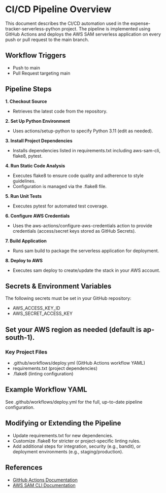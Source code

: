 # CI/CD Pipeline Overview

This document describes the CI/CD automation used in the expense-tracker-serverless-python project. 
The pipeline is implemented using GitHub Actions and deploys the AWS SAM serverless application on every push or pull request to the main branch.

## Workflow Triggers
- Push to main
- Pull Request targeting main

## Pipeline Steps

**1. Checkout Source**
  - Retrieves the latest code from the repository.

**2. Set Up Python Environment**
  - Uses actions/setup-python to specify Python 3.11 (edit as needed).

**3. Install Project Dependencies**
  - Installs dependencies listed in requirements.txt including aws-sam-cli, flake8, pytest.

**4. Run Static Code Analysis**
  - Executes flake8 to ensure code quality and adherence to style guidelines.
  - Configuration is managed via the .flake8 file.

**5. Run Unit Tests**
  - Executes pytest for automated test coverage.

**6. Configure AWS Credentials**
  - Uses the aws-actions/configure-aws-credentials action to provide credentials (access/secret keys stored as GitHub Secrets).

**7. Build Application**
  - Runs sam build to package the serverless application for deployment.

**8. Deploy to AWS**
  - Executes sam deploy to create/update the stack in your AWS account.

## Secrets & Environment Variables
The following secrets must be set in your GitHub repository:
  - AWS_ACCESS_KEY_ID
  - AWS_SECRET_ACCESS_KEY

## Set your AWS region as needed (default is ap-south-1).

### Key Project Files
  - .github/workflows/deploy.yml (GitHub Actions workflow YAML)
  - requirements.txt (project dependencies)
  - .flake8 (linting configuration)

## Example Workflow YAML
See .github/workflows/deploy.yml for the full, up-to-date pipeline configuration.

## Modifying or Extending the Pipeline
  - Update requirements.txt for new dependencies.
  - Customize .flake8 for stricter or project-specific linting rules.
  - Add additional steps for integration, security (e.g., bandit), or deployment environments (e.g., staging/production).

## References
  - [GitHub Actions Documentation](https://docs.github.com/en/actions)
  - [AWS SAM CLI Documentation](https://docs.aws.amazon.com/serverless-application-model/latest/developerguide/)
